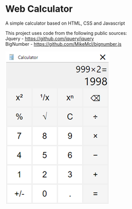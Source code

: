 # Web Calculator
 A simple calculator based on HTML, CSS and Javascript  
 
This project uses code from the following public sources:  
Jquery - https://github.com/jquery/jquery  
BigNumber - https://github.com/MikeMcl/bignumber.js  
 
 <img alt="App preview" src="https://raw.githubusercontent.com/MaDaLiNoSt/Web-Calculator/master/images/Calculator_App_Preview.png">
